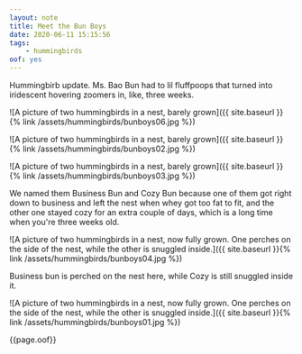 ```yaml
---
layout: note
title: Meet the Bun Boys
date: 2020-06-11 15:15:56
tags:
    - hummingbirds
oof: yes
---
```


Hummingbirb update. Ms. Bao Bun had to lil fluffpoops that turned into iridescent hovering zoomers in, like, three weeks.

![A picture of two hummingbirds in a nest, barely grown]({{ site.baseurl }}{% link /assets/hummingbirds/bunboys06.jpg %})


![A picture of two hummingbirds in a nest, barely grown]({{ site.baseurl }}{% link /assets/hummingbirds/bunboys02.jpg %})

![A picture of two hummingbirds in a nest, barely grown]({{ site.baseurl }}{% link /assets/hummingbirds/bunboys03.jpg %})

We named them Business Bun and Cozy Bun because one of them got right down to business and left the nest when whey got too fat to fit, and the other one stayed cozy for an extra couple of days, which is a long time when you're three weeks old.

![A picture of two hummingbirds in a nest, now fully grown. One perches on the side of the nest, while the other is snuggled inside.]({{ site.baseurl }}{% link /assets/hummingbirds/bunboys04.jpg %})

Business bun is perched on the nest here, while Cozy is still snuggled inside it.

![A picture of two hummingbirds in a nest, now fully grown. One perches on the side of the nest, while the other is snuggled inside.]({{ site.baseurl }}{% link /assets/hummingbirds/bunboys01.jpg %})

{{page.oof}}